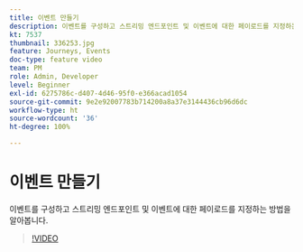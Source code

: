 ```yaml
---
title: 이벤트 만들기
description: 이벤트를 구성하고 스트리밍 엔드포인트 및 이벤트에 대한 페이로드를 지정하는 방법을 알아봅니다.
kt: 7537
thumbnail: 336253.jpg
feature: Journeys, Events
doc-type: feature video
team: PM
role: Admin, Developer
level: Beginner
exl-id: 6275786c-d407-4d46-95f0-e366acad1054
source-git-commit: 9e2e92007783b714200a8a37e3144436cb96d6dc
workflow-type: ht
source-wordcount: '36'
ht-degree: 100%

---
```


# 이벤트 만들기

이벤트를 구성하고 스트리밍 엔드포인트 및 이벤트에 대한 페이로드를 지정하는 방법을 알아봅니다.

>[!VIDEO](https://video.tv.adobe.com/v/336253?quality=12)
